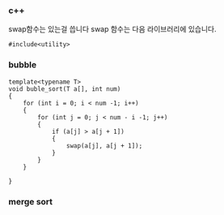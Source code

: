 
### c++

swap함수는 있는걸 씁니다
swap 함수는 다음 라이브러리에 있습니다.
```
#include<utility>
```


### bubble 
```
template<typename T>
void buble_sort(T a[], int num)
{
	for (int i = 0; i < num -1; i++)
	{
		for (int j = 0; j < num - i -1; j++)
		{
			if (a[j] > a[j + 1])
			{
				swap(a[j], a[j + 1]);
			}
		}
	}

}

```



### merge sort
